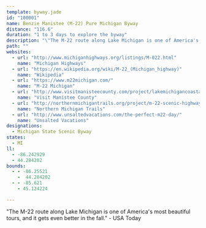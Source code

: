 ```yaml
---
template: byway.jade
id: "100001"
name: Benzie Manistee (M-22) Pure Michigan Byway
distance: "116.6"
duration: "1 to 3 days to explore the byway"
description: "\"The M-22 route along Lake Michigan is one of America's most beautiful tours, and it gets even better in the fall.\" - USA Today"
path: ""
websites:
  - url: "http://www.michiganhighways.org/listings/M-022.html"
    name: "Michigan Highways"
  - url: "https://en.wikipedia.org/wiki/M-22_(Michigan_highway)"
    name: "Wikipedia"
  - url: "https://www.m22michigan.com/"
    name: "M-22 Michigan"
  - url: "http://www.visitmanisteecounty.com/project/lakemichigancoastaltour"
    name: "Visit Manistee County"
  - url: "http://northernmichigantrails.org/project/m-22-scenic-highway/"
    name: "Northern Michigan Trails"
  - url: "http://www.unsaltedvacations.com/the-perfect-m22-day/"
    name: "Unsalted Vacations"
designations:
  - Michigan State Scenic Byway
states:
  - MI
ll:
  - -86.242929
  - 44.284202
bounds:
  - - -86.25521
    -  44.284202
  - - -85.621
    - 45.124224

---
```


"The M-22 route along Lake Michigan is one of America's most beautiful tours, and it gets even better in the fall." - USA Today
